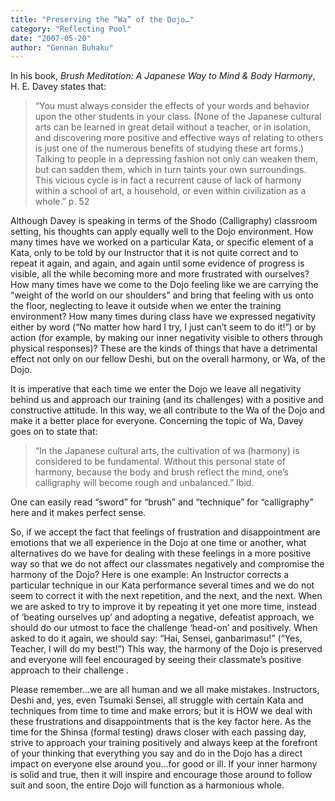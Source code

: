 ```yaml
---
title: "Preserving the “Wa” of the Dojo…"
category: "Reflecting Pool"
date: "2007-05-20"
author: "Gennan Buhaku"
---
```


In his book, _Brush Meditation: A Japanese Way to Mind & Body Harmony_, H. E. Davey states that:

> “You must always consider the effects of your words and behavior upon the other students in your class. (None of the Japanese cultural arts can be learned in great detail without a teacher, or in isolation, and discovering more positive and effective ways of relating to others is just one of the numerous benefits of studying these art forms.) Talking to people in a depressing fashion not only can weaken them, but can sadden them, which in turn taints your own surroundings. This vicious cycle is in fact a recurrent cause of lack of harmony within a school of art, a household, or even within civilization as a whole.” p. 52

Although Davey is speaking in terms of the Shodo (Calligraphy) classroom setting, his thoughts can apply equally well to the Dojo environment. How many times have we worked on a particular Kata, or specific element of a Kata, only to be told by our Instructor that it is not quite correct and to repeat it again, and again, and again until some evidence of progress is visible, all the while becoming more and more frustrated with ourselves? How many times have we come to the Dojo feeling like we are carrying the “weight of the world on our shoulders” and bring that feeling with us onto the floor, neglecting to leave it outside when we enter the training environment? How many times during class have we expressed negativity either by word (“No matter how hard I try, I just can’t seem to do it!”) or by action (for example, by making our inner negativity visible to others through physical responses)? These are the kinds of things that have a detrimental effect not only on our fellow Deshi, but on the overall harmony, or Wa, of the Dojo.

It is imperative that each time we enter the Dojo we leave all negativity behind us and approach our training (and its challenges) with a positive and constructive attitude. In this way, we all contribute to the Wa of the Dojo and make it a better place for everyone. Concerning the topic of Wa, Davey goes on to state that:

> “In the Japanese cultural arts, the cultivation of wa (harmony) is considered to be fundamental. Without this personal state of harmony, because the body and brush reflect the mind, one’s calligraphy will become rough and unbalanced.” Ibid.

One can easily read “sword” for “brush” and “technique” for “calligraphy” here and it makes perfect sense.

So, if we accept the fact that feelings of frustration and disappointment are emotions that we all experience in the Dojo at one time or another, what alternatives do we have for dealing with these feelings in a more positive way so that we do not affect our classmates negatively and compromise the harmony of the Dojo? Here is one example: An Instructor corrects a particular technique in our Kata performance several times and we do not seem to correct it with the next repetition, and the next, and the next. When we are asked to try to improve it by repeating it yet one more time, instead of ‘beating ourselves up’ and adopting a negative, defeatist approach, we should do our utmost to face the challenge ‘head-on’ and positively. When asked to do it again, we should say: “Hai, Sensei, ganbarimasu!” (“Yes, Teacher, I will do my best!”) This way, the harmony of the Dojo is preserved and everyone will feel encouraged by seeing their classmate’s positive approach to their challenge .

Please remember…we are all human and we all make mistakes. Instructors, Deshi and, yes, even Tsumaki Sensei, all struggle with certain Kata and techniques from time to time and make errors; but it is HOW we deal with these frustrations and disappointments that is the key factor here. As the time for the Shinsa (formal testing) draws closer with each passing day, strive to approach your training positively and always keep at the forefront of your thinking that everything you say and do in the Dojo has a direct impact on everyone else around you…for good or ill. If your inner harmony is solid and true, then it will inspire and encourage those around to follow suit and soon, the entire Dojo will function as a harmonious whole.
